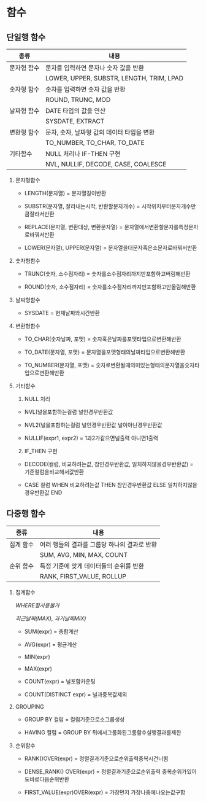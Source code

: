 # 함수

## 단일행 함수

| 종류        | 내용                                       |
| ----------- | ------------------------------------------ |
| 문자형 함수 | 문자를 입력하면 문자나 숫자 값을 반환      |
|             | LOWER, UPPER, SUBSTR, LENGTH, TRIM, LPAD   |
| 숫자형 함수 | 숫자를 입력하면 숫자 값을 반환             |
|             | ROUND, TRUNC, MOD                          |
| 날짜형 함수 | DATE 타입의 값을 연산                      |
|             | SYSDATE, EXTRACT                           |
| 변환형 함수 | 문자, 숫자, 날짜형 값의 데이터 타입을 변환 |
|             | TO_NUMBER, TO_CHAR, TO_DATE                |
| 기타함수    | NULL 처리나 IF-THEN 구현                   |
|             | NVL, NULLIF, DECODE, CASE, COALESCE        |

1. 문자형함수

   * LENGTH(문자열) = 문자열길이반환

   * SUBSTR(문자열, 잘라내는시작, 반환할문자개수) = 시작위치부터문자개수만큼잘라서반환

   * REPLACE(문자열, 변환대상, 변환문자열) = 문자열에서변환할문자를특정문자로바꿔서반환

   * LOWER(문자열), UPPER(문자열) = 문자열을대문자혹은소문자로바꿔서반환

2. 숫자형함수

   * TRUNC(숫자, 소수점자리) = 숫자를소수점자리까지만포함하고버림해반환

   * ROUND(숫자, 소수점자리) = 숫자를소수점자리까지만포함하고반올림해반환

3. 날짜형함수
   * SYSDATE = 현재날짜와시간반환

4. 변환형함수

   * TO_CHAR(숫자날짜, 포맷) = 숫자혹은날짜를포맷타입으로변환해반환

   * TO_DATE(문자열, 포맷) = 문자열을포맷형태의날짜타입으로변환해반환

   * TO_NUMBER(문자열, 포맷) = 숫자로변환될때의미있는형태의문자열을숫자타입으로변환해반환

5. 기타함수

   1. NULL 처리

   * NVL(널을포함하는컬럼 널인경우반환값

   * NVL2(널을포함하는컬럼 널인경우반환값 널이아닌경우반환값

   * NULLIF(expr1, expr2) = 1과2가같으면널출력 아니면1출력

   2. IF_THEN 구현

   * DECODE(컬럼, 비교하려는값, 참인경우반환값, 일치하지않을경우반환값) = 기준컬럼을비교해서값반환

   * CASE 컬럼 WHEN 비교하려는값 THEN 참인경우반환값 ELSE 일치하지않을경우반환값 END

## 다중행 함수

| 종류      | 내용                                         |
| --------- | -------------------------------------------- |
| 집계 함수 | 여러 행들의 결과를 그룹당 하나의 결과로 반환 |
|           | SUM, AVG, MIN, MAX, COUNT                    |
| 순위 함수 | 특정 기준에 맞게 데이터들의 순위를 반환      |
|           | RANK, FIRST_VALUE, ROLLUP                    |

1. 집계함수

   *WHERE절사용불가*

   *최근날짜(MAX), 과거날짜MIX)*

   * SUM(expr) = 총합계산

   * AVG(expr) = 평균계산

   * MIN(expr)

   * MAX(expr)

   * COUNT(expr) = 널포함카운팅

   * COUNT(DISTINCT expr) = 널과중복값제외

2. GROUPING

   * GROUP BY 컬럼 = 컬럼기준으로소그룹생성

   * HAVING 컬럼 = GROUP BY 뒤에서그룹화된그룸함수실행결과를제한

3. 순위함수

   * RANK()OVER(expr) = 정렬결과기준으로순위출력중복시건너뜀

   * DENSE_RANK() OVER(expr) = 정렬결과기준으로순위출력 중복순위가있어도바로다음순위반환

   * FIRST_VALUE(expr)OVER(expr) = 가장먼저 가장나중에나오는값구함

   

